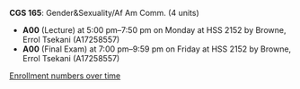 **CGS 165**: Gender&Sexuality/Af Am Comm. (4 units)

- **A00** (Lecture) at 5:00 pm–7:50 pm on Monday at HSS 2152 by Browne, Errol Tsekani (A17258557)
- **A00** (Final Exam) at 7:00 pm–9:59 pm on Friday at HSS 2152 by Browne, Errol Tsekani (A17258557)

[Enrollment numbers over time](./CGS165.tsv)
